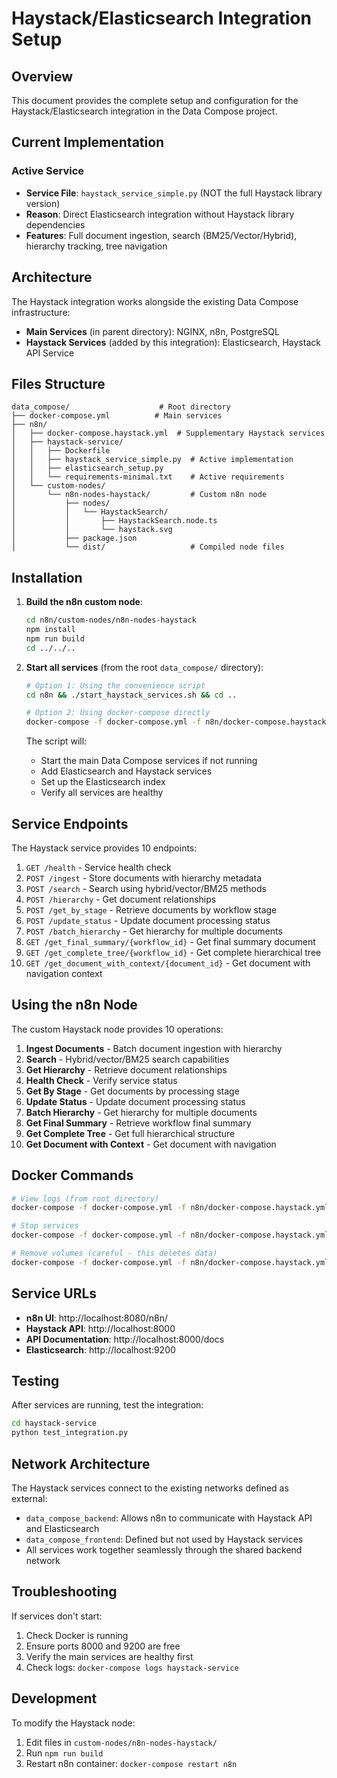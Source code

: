 # Haystack/Elasticsearch Integration Setup

## Overview

This document provides the complete setup and configuration for the Haystack/Elasticsearch integration in the Data Compose project.

## Current Implementation

### Active Service
- **Service File**: `haystack_service_simple.py` (NOT the full Haystack library version)
- **Reason**: Direct Elasticsearch integration without Haystack library dependencies
- **Features**: Full document ingestion, search (BM25/Vector/Hybrid), hierarchy tracking, tree navigation

## Architecture

The Haystack integration works alongside the existing Data Compose infrastructure:

- **Main Services** (in parent directory): NGINX, n8n, PostgreSQL
- **Haystack Services** (added by this integration): Elasticsearch, Haystack API Service

## Files Structure

```
data_compose/                    # Root directory
├── docker-compose.yml          # Main services
├── n8n/
│   ├── docker-compose.haystack.yml  # Supplementary Haystack services
│   ├── haystack-service/
│   │   ├── Dockerfile
│   │   ├── haystack_service_simple.py  # Active implementation
│   │   ├── elasticsearch_setup.py
│   │   └── requirements-minimal.txt    # Active requirements
│   └── custom-nodes/
│       └── n8n-nodes-haystack/         # Custom n8n node
│           ├── nodes/
│           │   └── HaystackSearch/
│           │       ├── HaystackSearch.node.ts
│           │       └── haystack.svg
│           ├── package.json
│           └── dist/                   # Compiled node files
```

## Installation

1. **Build the n8n custom node**:
   ```bash
   cd n8n/custom-nodes/n8n-nodes-haystack
   npm install
   npm run build
   cd ../../..
   ```

2. **Start all services** (from the root `data_compose/` directory):
   ```bash
   # Option 1: Using the convenience script
   cd n8n && ./start_haystack_services.sh && cd ..
   
   # Option 2: Using docker-compose directly
   docker-compose -f docker-compose.yml -f n8n/docker-compose.haystack.yml up -d
   ```

   The script will:
   - Start the main Data Compose services if not running
   - Add Elasticsearch and Haystack services
   - Set up the Elasticsearch index
   - Verify all services are healthy

## Service Endpoints

The Haystack service provides 10 endpoints:

1. `GET /health` - Service health check
2. `POST /ingest` - Store documents with hierarchy metadata
3. `POST /search` - Search using hybrid/vector/BM25 methods
4. `POST /hierarchy` - Get document relationships
5. `POST /get_by_stage` - Retrieve documents by workflow stage
6. `POST /update_status` - Update document processing status
7. `POST /batch_hierarchy` - Get hierarchy for multiple documents
8. `GET /get_final_summary/{workflow_id}` - Get final summary document
9. `GET /get_complete_tree/{workflow_id}` - Get complete hierarchical tree
10. `GET /get_document_with_context/{document_id}` - Get document with navigation context

## Using the n8n Node

The custom Haystack node provides 10 operations:

1. **Ingest Documents** - Batch document ingestion with hierarchy
2. **Search** - Hybrid/vector/BM25 search capabilities
3. **Get Hierarchy** - Retrieve document relationships
4. **Health Check** - Verify service status
5. **Get By Stage** - Get documents by processing stage
6. **Update Status** - Update document processing status
7. **Batch Hierarchy** - Get hierarchy for multiple documents
8. **Get Final Summary** - Retrieve workflow final summary
9. **Get Complete Tree** - Get full hierarchical structure
10. **Get Document with Context** - Get document with navigation

## Docker Commands

```bash
# View logs (from root directory)
docker-compose -f docker-compose.yml -f n8n/docker-compose.haystack.yml logs -f haystack-service

# Stop services
docker-compose -f docker-compose.yml -f n8n/docker-compose.haystack.yml down

# Remove volumes (careful - this deletes data)
docker-compose -f docker-compose.yml -f n8n/docker-compose.haystack.yml down -v
```

## Service URLs

- **n8n UI**: http://localhost:8080/n8n/
- **Haystack API**: http://localhost:8000
- **API Documentation**: http://localhost:8000/docs
- **Elasticsearch**: http://localhost:9200

## Testing

After services are running, test the integration:

```bash
cd haystack-service
python test_integration.py
```

## Network Architecture

The Haystack services connect to the existing networks defined as external:
- `data_compose_backend`: Allows n8n to communicate with Haystack API and Elasticsearch
- `data_compose_frontend`: Defined but not used by Haystack services
- All services work together seamlessly through the shared backend network

## Troubleshooting

If services don't start:

1. Check Docker is running
2. Ensure ports 8000 and 9200 are free
3. Verify the main services are healthy first
4. Check logs: `docker-compose logs haystack-service`

## Development

To modify the Haystack node:
1. Edit files in `custom-nodes/n8n-nodes-haystack/`
2. Run `npm run build`
3. Restart n8n container: `docker-compose restart n8n`